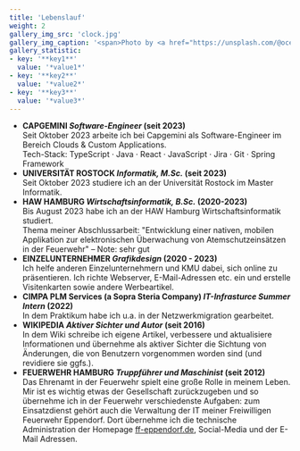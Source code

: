 ```yaml
---
title: 'Lebenslauf'
weight: 2
gallery_img_src: 'clock.jpg'
gallery_img_caption: '<span>Photo by <a href="https://unsplash.com/@oceanng?utm_source=unsplash&amp;utm_medium=referral&amp;utm_content=creditCopyText">Ocean Ng</a> on <a href="https://unsplash.com/s/photos/clock?utm_source=unsplash&amp;utm_medium=referral&amp;utm_content=creditCopyText">Unsplash</a></span>'
gallery_statistic:
- key: '**key1**'
  value: '*value1*'
- key: '**key2**'
  value: '*value2*'
- key: '**key3**'
  value: '*value3*'
---
```


* **CAPGEMINI *Software-Engineer* (seit 2023)**      
Seit Oktober 2023 arbeite ich bei Capgemini als Software-Engineer im Bereich Clouds & Custom Applications.      
Tech-Stack: TypeScript · Java · React · JavaScript · Jira · Git · Spring Framework
* **UNIVERSITÄT ROSTOCK *Informatik, M.Sc.* (seit 2023)**      
Seit Oktober 2023 studiere ich an der Universität Rostock im Master Informatik. 
* **HAW HAMBURG *Wirtschaftsinformatik, B.Sc.* (2020-2023)**     
Bis August 2023 habe ich an der HAW Hamburg Wirtschaftsinformatik studiert.     
Thema meiner Abschlussarbeit: "Entwicklung einer nativen, mobilen Applikation zur elektronischen Überwachung von Atemschutzeinsätzen in der Feuerwehr" – Note: sehr gut
* **EINZELUNTERNEHMER *Grafikdesign* (2020 - 2023)**      
Ich helfe anderen Einzelunternehmern und KMU dabei, sich online zu präsentieren. Ich richte Webserver, E-Mail-Adressen etc. ein und erstelle Visitenkarten sowie andere Werbeartikel.
* **CIMPA PLM Services (a Sopra Steria Company) *IT-Infrasturce Summer Intern* (2022)**       
In dem Praktikum habe ich u.a. in der Netzwerkmigration gearbeitet.
* **WIKIPEDIA *Aktiver Sichter und Autor* (seit 2016)**        
In dem Wiki schreibe ich eigene Artikel, verbessere und aktualisiere Informationen und übernehme als aktiver Sichter die Sichtung von Änderungen, die von Benutzern vorgenommen worden sind (und revidiere sie ggfs.).
* **FEUERWEHR HAMBURG *Truppführer und Maschinist* (seit 2012)**      
Das Ehrenamt in der Feuerwehr spielt eine große Rolle in meinem Leben. Mir ist es wichtig etwas der Gesellschaft zurückzugeben und so übernehme ich in der Feuerwehr verschiedenste Aufgaben: zum Einsatzdienst gehört auch die Verwaltung der IT meiner Freiwilligen Feuerwehr Eppendorf. Dort übernehme ich die technische Administration der Homepage [ff-eppendorf.de](https://ff-eppendorf.de), Social-Media und der E-Mail Adressen.